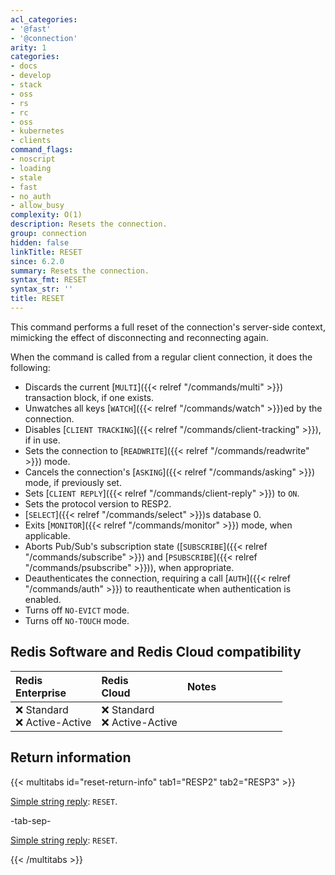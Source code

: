 ```yaml
---
acl_categories:
- '@fast'
- '@connection'
arity: 1
categories:
- docs
- develop
- stack
- oss
- rs
- rc
- oss
- kubernetes
- clients
command_flags:
- noscript
- loading
- stale
- fast
- no_auth
- allow_busy
complexity: O(1)
description: Resets the connection.
group: connection
hidden: false
linkTitle: RESET
since: 6.2.0
summary: Resets the connection.
syntax_fmt: RESET
syntax_str: ''
title: RESET
---
```

This command performs a full reset of the connection's server-side context, 
mimicking the effect of disconnecting and reconnecting again.

When the command is called from a regular client connection, it does the
following:

* Discards the current [`MULTI`]({{< relref "/commands/multi" >}}) transaction block, if one exists.
* Unwatches all keys [`WATCH`]({{< relref "/commands/watch" >}})ed by the connection.
* Disables [`CLIENT TRACKING`]({{< relref "/commands/client-tracking" >}}), if in use.
* Sets the connection to [`READWRITE`]({{< relref "/commands/readwrite" >}}) mode.
* Cancels the connection's [`ASKING`]({{< relref "/commands/asking" >}}) mode, if previously set.
* Sets [`CLIENT REPLY`]({{< relref "/commands/client-reply" >}}) to `ON`.
* Sets the protocol version to RESP2.
* [`SELECT`]({{< relref "/commands/select" >}})s database 0.
* Exits [`MONITOR`]({{< relref "/commands/monitor" >}}) mode, when applicable.
* Aborts Pub/Sub's subscription state ([`SUBSCRIBE`]({{< relref "/commands/subscribe" >}}) and [`PSUBSCRIBE`]({{< relref "/commands/psubscribe" >}})), when
  appropriate.
* Deauthenticates the connection, requiring a call [`AUTH`]({{< relref "/commands/auth" >}}) to reauthenticate when
  authentication is enabled.
* Turns off `NO-EVICT` mode.
* Turns off `NO-TOUCH` mode.

## Redis Software and Redis Cloud compatibility

| Redis<br />Enterprise | Redis<br />Cloud | <span style="min-width: 9em; display: table-cell">Notes</span> |
|:----------------------|:-----------------|:------|
| <span title="Not supported">&#x274c; Standard</span><br /><span title="Not supported"><nobr>&#x274c; Active-Active</nobr></span> | <span title="Not supported">&#x274c; Standard</span><br /><span title="Not supported"><nobr>&#x274c; Active-Active</nobr></span> |  |

## Return information

{{< multitabs id="reset-return-info" 
    tab1="RESP2" 
    tab2="RESP3" >}}

[Simple string reply](../../develop/reference/protocol-spec#simple-strings): `RESET`.

-tab-sep-

[Simple string reply](../../develop/reference/protocol-spec#simple-strings): `RESET`.

{{< /multitabs >}}
